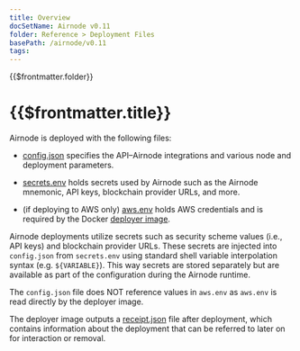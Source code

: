 ```yaml
---
title: Overview
docSetName: Airnode v0.11
folder: Reference > Deployment Files
basePath: /airnode/v0.11
tags:
---
```


<TitleSpan>{{$frontmatter.folder}}</TitleSpan>

# {{$frontmatter.title}}

<VersionWarning/>

Airnode is deployed with the following files:

- [config.json](./config-json.md) specifies the API–Airnode integrations and
  various node and deployment parameters.

- [secrets.env](./secrets-env.md) holds secrets used by Airnode such as the
  Airnode mnemonic, API keys, blockchain provider URLs, and more.

- (if deploying to AWS only) [aws.env](./aws-env.md) holds AWS credentials and
  is required by the Docker
  [deployer image](../../grp-providers/docker/deployer-image.md).

Airnode deployments utilize secrets such as security scheme values (i.e., API
keys) and blockchain provider URLs. These secrets are injected into
`config.json` from `secrets.env` using standard shell variable interpolation
syntax (e.g. `${VARIABLE}`). This way secrets are stored separately but are
available as part of the configuration during the Airnode runtime.

The `config.json` file does NOT reference values in `aws.env` as `aws.env` is
read directly by the deployer image.

The deployer image outputs a [receipt.json](receipt-json.md) file after
deployment, which contains information about the deployment that can be referred
to later on for interaction or removal.
